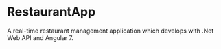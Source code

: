 # RestaurantApp
A real-time restaurant management application which develops with .Net Web API and Angular 7.
